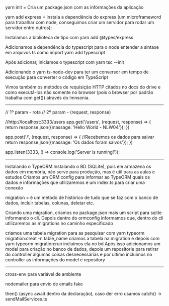 yarn init = Cria um package.json com as informações da aplicação

yarn add express = instala a dependência do express (um microframeword para trabalhar com node, conseguimos criar um servidor para rodar um servidor entre outros);

Instalamos a biblioteca de tipo com yarn add @types/express

Adicionamos a dependência do typescript para o node entender a sintaxe em arquivos ts como import yarn add typescript

Após adicionar, iniciamos o typescript com yarn tsc --init

Adicionando o yarn ts-node-dev para ter um conversor em tempo de execução para converter o código em TypeScript

Vimos também os métodos de requisição HTTP citados no docs do drive e como executá-los não somente no browser  (pois o browser por padrão trabalha com get()) através do Imnsonia.

**********
// 1º param - rota
// 2º param - (request, response)

//http://localhost:3333/users
app.get('/users', (request, response) => {
    return response.json({massage: 'Hello World - NLW04'});
})

app.post('/', (request, response) => {
    //Recebemos os dados para salvar
    return response.json({massage: 'Os dados foram salvos'});
})

app.listen(3333, () => console.log('Server is running!'));
***********

Instalando o TypeORM
Instalando o BD (SQLite), pois ele armazena os dados em memória, não serve para produção, mas é util para as aulas e estudos
Criamos um ORM config para informar ao TypeORM quais os dados e informações que utilizaremos e um index.ts para criar uma conexão

migration = é um método de histórico de tudo que se faz com o banco de dados, incluir tabelas, colunas, deletar etc.

Criando uma migration, criamos no package.json mais um script para sqlite informando o cli. Depois dentro do ormconfig informamos que, dentro do cli utilizaremos as migrations no caminho especificado

criamos uma tabela migration para as pesquisar com yarn typeorm migration:creat -n table_name
criamos a tabela na migration e depois com yarn typeorm migration:run incluimos ela no bd
Após isso adicionamos um model para criação no banco de dados, depois um repositorie para retirar do controller algumas coisas desnecessárias e por ultimo incluimos no controller as informações do model e repository


****

cross-env para variável de ambiente

nodemailer para envio de emails fake

then() (async await dentro da declaração), caso der erro usamos catch() -> sendMailServices.ts
